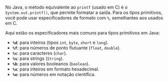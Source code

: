 No Java, o método equivalente ao `printf` (usado em C) é o `System.out.printf()`, que permite formatar a saída. Para os tipos primitivos, você pode usar especificadores de formato com `%`, semelhantes aos usados em C.

Aqui estão os especificadores mais comuns para tipos primitivos em Java:

- **`%d`**: para inteiros (tipos `int`, `byte`, `short` e `long`).
- **`%f`**: para números de ponto flutuante (`float`, `double`).
- **`%c`**: para caracteres (`char`).
- **`%s`**: para strings (`String`).
- **`%b`**: para valores booleanos (`boolean`).
- **`%x`**: para inteiros em formato hexadecimal.
- **`%e`**: para números em notação científica.